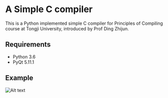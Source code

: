 A Simple C compiler
===================
This is a Python implemented simple C compiler for Principles of Compiling course at Tongji University, introduced by Prof Ding Zhijun. 
## Requirements ##
- Python 3.6
- PyQt 5.11.1
## Example ##
![Alt text](https://github.com/ynuy1998/A-Simple-C-compiler/raw/master/ExamplePhoto/compiler.png)
